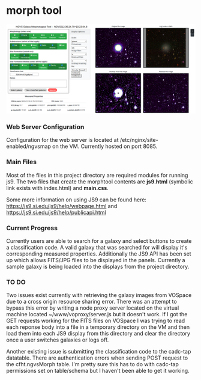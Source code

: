 # morph tool

<p align="center">
  <img src="/images/webtool.png">
</p>

### Web Server Configuration
Configuration for the web server is located at /etc/nginx/site-enabled/ngvsmap on the VM.
Currently hosted on port 8085.

### Main Files
Most of the files in this project directory are required modules for running js9. The two files that create the morphtool contents are **js9.html** (symbolic link exists with index.html) and **main.css**. 

Some more information on using JS9 can be found here: https://js9.si.edu/js9/help/webpage.html and https://js9.si.edu/js9/help/publicapi.html

### Current Progress

Currently users are able to search for a galaxy and select buttons to create a classification code. A valid galaxy that was searched for will display it's corresponding measured properties. Additionally the JS9 API has been set up which allows FITS/JPG files to be displayed in the panels. Currently a sample galaxy is being loaded into the displays from the project directory.

### TO DO
Two issues exist currently with retrieving the galaxy images from VOSpace due to a cross origin resource sharing error. There was an attempt to bypass this error by writing a node proxy server located on the virtual machine located ~/www/voproxy/server.js but it doesn't work. If I got the GET requests working for the FITS files on VOSpace I was trying to read each reponse body into a file in a temporary directory on the VM and then load them into each JS9 display from this directory and clear the directory once a user switches galaxies or logs off.

Another existing issue is submitting the classification code to the cadc-tap datatable. There are authentication errors when sending POST request to the cfht.ngvsMorph table. I'm pretty sure this has to do with cadc-tap permissions set on table/schema but I haven't been able to get it working. 
